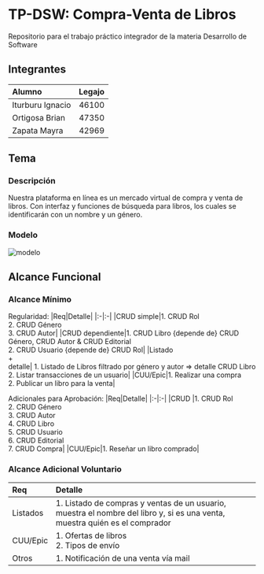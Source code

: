 # TP-DSW: Compra-Venta de Libros

Repositorio para el trabajo práctico integrador de la materia Desarrollo de Software

## Integrantes

| Alumno           | Legajo |
| :--------------- | -----: |
| Iturburu Ignacio |  46100 |
| Ortigosa Brian   |  47350 |
| Zapata Mayra     |  42969 |

## Tema

### Descripción

Nuestra plataforma en línea es un mercado virtual de compra y venta de libros. Con interfaz y funciones de búsqueda para libros, los cuales se identificarán con un nombre y un género.

### Modelo

![modelo](https://i.ibb.co/cJh4V4N/DSW-Modelo.jpg)

## Alcance Funcional

### Alcance Mínimo

Regularidad:
|Req|Detalle|
|:-|:-|
|CRUD simple|1. CRUD Rol<br>2. CRUD Género<br>3. CRUD Autor|
|CRUD dependiente|1. CRUD Libro {depende de} CRUD Género, CRUD Autor & CRUD Editorial<br>2. CRUD Usuario {depende de} CRUD Rol|
|Listado<br>+<br>detalle| 1. Listado de Libros filtrado por género y autor => detalle CRUD Libro<br> 2. Listar transacciones de un usuario|
|CUU/Epic|1. Realizar una compra<br>2. Publicar un libro para la venta|

Adicionales para Aprobación:
|Req|Detalle|
|:-|:-|
|CRUD |1. CRUD Rol<br>2. CRUD Género<br>3. CRUD Autor<br>4. CRUD Libro<br>5. CRUD Usuario<br>6. CRUD Editorial<br>7. CRUD Compra|
|CUU/Epic|1. Reseñar un libro comprado|

### Alcance Adicional Voluntario

| Req      | Detalle                                                                                                                     |
| :------- | :-------------------------------------------------------------------------------------------------------------------------- |
| Listados | 1. Listado de compras y ventas de un usuario, muestra el nombre del libro y, si es una venta, muestra quién es el comprador |
| CUU/Epic | 1. Ofertas de libros<br>2. Tipos de envío                                                                                   |
| Otros    | 1. Notificación de una venta vía mail                                                                                       |

